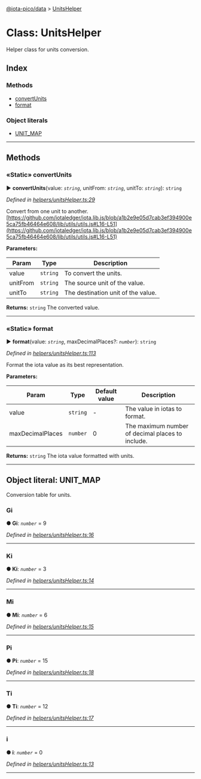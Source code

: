 [@iota-pico/data](../README.md) > [UnitsHelper](../classes/unitshelper.md)



# Class: UnitsHelper


Helper class for units conversion.

## Index

### Methods

* [convertUnits](unitshelper.md#convertunits)
* [format](unitshelper.md#format)


### Object literals

* [UNIT_MAP](unitshelper.md#unit_map)



---
## Methods
<a id="convertunits"></a>

### «Static» convertUnits

► **convertUnits**(value: *`string`*, unitFrom: *`string`*, unitTo: *`string`*): `string`



*Defined in [helpers/unitsHelper.ts:29](https://github.com/iotaeco/iota-pico-data/blob/0b1108f/src/helpers/unitsHelper.ts#L29)*



Convert from one unit to another. [https://github.com/iotaledger/iota.lib.js/blob/a1b2e9e05d7cab3ef394900e5ca75fb46464e608/lib/utils/utils.js#L16-L51](https://github.com/iotaledger/iota.lib.js/blob/a1b2e9e05d7cab3ef394900e5ca75fb46464e608/lib/utils/utils.js#L16-L51)


**Parameters:**

| Param | Type | Description |
| ------ | ------ | ------ |
| value | `string`   |  To convert the units. |
| unitFrom | `string`   |  The source unit of the value. |
| unitTo | `string`   |  The destination unit of the value. |





**Returns:** `string`
The converted value.






___

<a id="format"></a>

### «Static» format

► **format**(value: *`string`*, maxDecimalPlaces?: *`number`*): `string`



*Defined in [helpers/unitsHelper.ts:113](https://github.com/iotaeco/iota-pico-data/blob/0b1108f/src/helpers/unitsHelper.ts#L113)*



Format the iota value as its best representation.


**Parameters:**

| Param | Type | Default value | Description |
| ------ | ------ | ------ | ------ |
| value | `string`  | - |   The value in iotas to format. |
| maxDecimalPlaces | `number`  | 0 |   The maximum number of decimal places to include. |





**Returns:** `string`
The iota value formatted with units.






___


<a id="unit_map"></a>

## Object literal: UNIT_MAP


Conversion table for units.


<a id="unit_map.gi"></a>

###  Gi

**●  Gi**:  *`number`*  = 9

*Defined in [helpers/unitsHelper.ts:16](https://github.com/iotaeco/iota-pico-data/blob/0b1108f/src/helpers/unitsHelper.ts#L16)*





___
<a id="unit_map.ki"></a>

###  Ki

**●  Ki**:  *`number`*  = 3

*Defined in [helpers/unitsHelper.ts:14](https://github.com/iotaeco/iota-pico-data/blob/0b1108f/src/helpers/unitsHelper.ts#L14)*





___
<a id="unit_map.mi"></a>

###  Mi

**●  Mi**:  *`number`*  = 6

*Defined in [helpers/unitsHelper.ts:15](https://github.com/iotaeco/iota-pico-data/blob/0b1108f/src/helpers/unitsHelper.ts#L15)*





___
<a id="unit_map.pi"></a>

###  Pi

**●  Pi**:  *`number`*  = 15

*Defined in [helpers/unitsHelper.ts:18](https://github.com/iotaeco/iota-pico-data/blob/0b1108f/src/helpers/unitsHelper.ts#L18)*





___
<a id="unit_map.ti"></a>

###  Ti

**●  Ti**:  *`number`*  = 12

*Defined in [helpers/unitsHelper.ts:17](https://github.com/iotaeco/iota-pico-data/blob/0b1108f/src/helpers/unitsHelper.ts#L17)*





___
<a id="unit_map.i"></a>

###  i

**●  i**:  *`number`*  = 0

*Defined in [helpers/unitsHelper.ts:13](https://github.com/iotaeco/iota-pico-data/blob/0b1108f/src/helpers/unitsHelper.ts#L13)*





___


